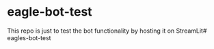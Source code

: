 # eagle-bot-test

This repo is just to test the bot functionality by hosting it on StreamLit# eagles-bot-test
